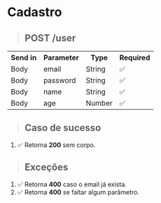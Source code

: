 # Cadastro

> ## POST **/user**

<table>
  <tr>
    <th>Send in</th>
    <th>Parameter</th>
    <th>Type</th>
    <th>Required</th>
  </tr>
  <tr>
    <td>Body</td>
    <td>email</td>
    <td>String</td>
    <td>✅</td>
  </tr>
  <tr>
   <td>Body</td>
   <td>password</td>
    <td>String</td>
    <td>✅</td>
  </tr>
  <tr>
   <td>Body</td>
   <td>name</td>
    <td>String</td>
    <td>✅</td>
  </tr>
  <tr>
   <td>Body</td>
   <td>age</td>
    <td>Number</td>
    <td>✅</td>
  </tr>
</table>

> ## Caso de sucesso

1.  ✅ Retorna **200** sem corpo.

> ## Exceções

1. ✅ Retorna **400** caso o email já exista.
2. ✅ Retorna **400** se faltar algum parâmetro.
